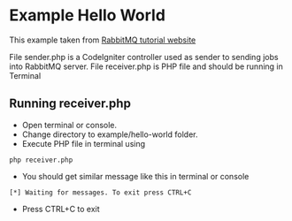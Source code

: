 # Example Hello World
This example taken from [RabbitMQ tutorial website](https://www.rabbitmq.com/tutorials/tutorial-one-php.html)

File sender.php is a CodeIgniter controller used as sender to sending jobs into RabbitMQ server. File receiver.php is PHP file and should be running in Terminal

## Running receiver.php
- Open terminal or console.
- Change directory to example/hello-world folder.
- Execute PHP file in terminal using
```
php receiver.php
```
- You should get similar message like this in terminal or console
```
[*] Waiting for messages. To exit press CTRL+C
```
- Press CTRL+C to exit
